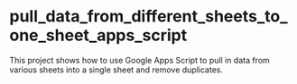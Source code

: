 # pull_data_from_different_sheets_to_one_sheet_apps_script
This project shows how to use Google Apps Script to pull in data from various sheets into a single sheet and remove duplicates.
